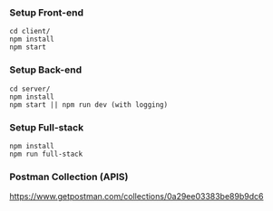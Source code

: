 ### Setup Front-end
```
cd client/
npm install 
npm start
```


### Setup Back-end
```
cd server/
npm install
npm start || npm run dev (with logging)
```


### Setup Full-stack
```
npm install
npm run full-stack
```


### Postman Collection (APIS)
https://www.getpostman.com/collections/0a29ee03383be89b9dc6
